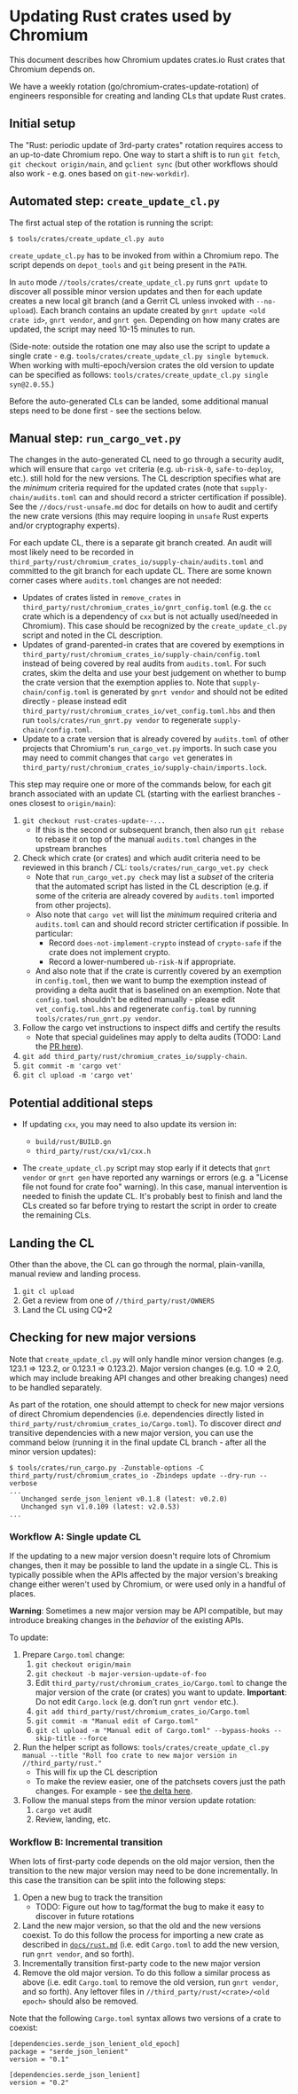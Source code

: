 # Updating Rust crates used by Chromium

This document describes how Chromium updates crates.io Rust crates that Chromium
depends on.

We have a weekly rotation (go/chromium-crates-update-rotation) of engineers
responsible for creating and landing CLs that update Rust crates.

## Initial setup

The "Rust: periodic update of 3rd-party crates" rotation requires access to an
up-to-date Chromium repo.  One way to start a shift is to run `git fetch`,
`git checkout origin/main`, and `gclient sync` (but other workflows should also
work - e.g. ones based on `git-new-workdir`).

## Automated step: `create_update_cl.py`

The first actual step of the rotation is running the script:

```
$ tools/crates/create_update_cl.py auto
```

`create_update_cl.py` has to be invoked from within a Chromium repo.
The script depends on `depot_tools` and `git` being present in the `PATH`.

In `auto` mode `//tools/crates/create_update_cl.py` runs `gnrt update` to
discover all possible minor version updates and then for each update creates a
new local git branch (and a Gerrit CL unless invoked with `--no-upload`).
Each branch contains an update created by `gnrt update <old crate id>`, `gnrt
vendor`, and `gnrt gen`.
Depending on how many crates are updated, the script may need 10-15 minutes to
run.

(Side-note: outside the rotation one may also use the script to update a single
crate - e.g. `tools/crates/create_update_cl.py single bytemuck`.  When working
with multi-epoch/version crates the old version to update can be specified
as follows: `tools/crates/create_update_cl.py single syn@2.0.55`.)

Before the auto-generated CLs can be landed, some additional manual steps need
to be done first - see the sections below.

## Manual step: `run_cargo_vet.py`

The changes in the auto-generated CL need to go through a security audit, which
will ensure that `cargo vet` criteria (e.g. `ub-risk-0`, `safe-to-deploy`,
etc.). still hold for the new versions.  The CL description specifies what are
the _minimum_ criteria required for the updated crates (note that
`supply-chain/audits.toml` can and should record a stricter certification if
possible).
See the `//docs/rust-unsafe.md` doc for details on how to audit and certify
the new crate versions (this may require looping in `unsafe` Rust experts
and/or cryptography experts).

For each update CL, there is a separate git branch created. An audit will most
likely need to be recorded in
`third_party/rust/chromium_crates_io/supply-chain/audits.toml` and committed to
the git branch for each update CL. There are some known corner cases where
`audits.toml` changes are not needed:

* Updates of crates listed in `remove_crates` in
  `third_party/rust/chromium_crates_io/gnrt_config.toml` (e.g. the `cc` crate
  which is a dependency of `cxx` but is not actually used/needed in Chromium).
  This case should be recognized by the `create_update_cl.py` script and noted
  in the CL description.
* Updates of grand-parented-in crates that are covered by exemptions in
  `third_party/rust/chromium_crates_io/supply-chain/config.toml` instead of
  being covered by real audits from `audits.toml`.  For such crates, skim the
  delta and use your best judgement on whether to bump the crate version that
  the exemption applies to.  Note that `supply-chain/config.toml` is generated
  by `gnrt vendor` and should not be edited directly - please instead edit
  `third_party/rust/chromium_crates_io/vet_config.toml.hbs` and then run
  `tools/crates/run_gnrt.py vendor` to regenerate `supply-chain/config.toml`.
* Update to a crate version that is already covered by `audits.toml` of other
  projects that Chromium's `run_cargo_vet.py` imports.  In such case you may
  need to commit changes that `cargo vet` generates in
  `third_party/rust/chromium_crates_io/supply-chain/imports.lock`.

This step may require one or more of the commands below, for each git branch
associated with an update CL (starting with the earliest branches - ones
closest to `origin/main`):

1. `git checkout rust-crates-update--...`
    - If this is the second or subsequent branch, then also run `git rebase` to
      rebase it on top of the manual `audits.toml` changes in the upstream
      branches
1. Check which crate (or crates) and which audit criteria need to be reviewed in
   this branch / CL: `tools/crates/run_cargo_vet.py check`
    - Note that `run_cargo_vet.py check` may list a _subset_ of the criteria
      that the automated script has listed in the CL description (e.g. if some
      of the criteria are already covered by `audits.toml` imported from other
      projects).
    - Also note that `cargo vet` will list the _minimum_ required criteria
      and `audits.toml` can and should record stricter certification if
      possible. In particular:
         - Record `does-not-implement-crypto` instead of `crypto-safe` if the
           crate does not implement crypto.
         - Record a lower-numbered `ub-risk-N` if appropriate.
    - And also note that if the crate is currently covered by an exemption
      in `config.toml`, then we want to bump the exemption instead of providing
      a delta audit that is baselined on an exemption.
      Note that `config.toml` shouldn't be edited manually - please edit
      `vet_config.toml.hbs` and regenerate `config.toml` by running
      `tools/crates/run_gnrt.py vendor`.
1. Follow the cargo vet instructions to inspect diffs and certify the results
    - Note that special guidelines may apply to delta audits
      (TODO: Land the [PR here](https://github.com/google/rust-crate-audits/pull/16)).
1. `git add third_party/rust/chromium_crates_io/supply-chain`.
1. `git commit -m 'cargo vet'`
1. `git cl upload -m 'cargo vet'`

## Potential additional steps

* If updating `cxx`, you may need to also update its version in:
    - `build/rust/BUILD.gn`
    - `third_party/rust/cxx/v1/cxx.h`

* The `create_update_cl.py` script may stop early if it detects that `gnrt
  vendor` or `gnrt gen` have reported any warnings or errors (e.g. a "License
  file not found for crate foo" warning).  In this case, manual intervention is
  needed to finish the update CL.  It's probably best to finish and land the CLs
  created so far before trying to restart the script in order to create the
  remaining CLs.

## Landing the CL

Other than the above, the CL can go through the normal, plain-vanilla, manual
review and landing process.

1. `git cl upload`
1. Get a review from one of `//third_party/rust/OWNERS`
1. Land the CL using CQ+2

## Checking for new major versions

Note that `create_update_cl.py` will only handle minor version changes (e.g.
123.1 => 123.2, or 0.123.1 => 0.123.2).  Major version changes (e.g. 1.0 => 2.0,
which may include breaking API changes and other breaking changes) need to be
handled separately.

As part of the rotation, one should attempt to check for new major versions of
direct Chromium dependencies (i.e. dependencies directly listed in
`third_party/rust/chromium_crates_io/Cargo.toml`).  To discover direct _and_
transitive dependencies with a new major version, you can use the command below
(running it in the final update CL branch - after all the minor version
updates):

```
$ tools/crates/run_cargo.py -Zunstable-options -C third_party/rust/chromium_crates_io -Zbindeps update --dry-run --verbose
...
   Unchanged serde_json_lenient v0.1.8 (latest: v0.2.0)
   Unchanged syn v1.0.109 (latest: v2.0.53)
...
```

### Workflow A: Single update CL

If the updating to a new major version doesn't require lots of Chromium changes,
then it may be possible to land the update in a single CL.  This is typically
possible when the APIs affected by the major version's breaking change either
weren't used by Chromium, or were used only in a handful of places.

**Warning**: Sometimes a new major version may be API compatible, but may
introduce breaking changes in the _behavior_ of the existing APIs.

To update:

1. Prepare `Cargo.toml` change:
    1. `git checkout origin/main`
    1. `git checkout -b major-version-update-of-foo`
    1. Edit `third_party/rust/chromium_crates_io/Cargo.toml` to change the major
       version of the crate (or crates) you want to update.
       **Important**: Do not edit `Cargo.lock` (e.g. don't run `gnrt vendor`
       etc.).
    1. `git add third_party/rust/chromium_crates_io/Cargo.toml`
    1. `git commit -m "Manual edit of Cargo.toml"`
    1. `git cl upload -m "Manual edit of Cargo.toml" --bypass-hooks --skip-title --force`
1. Run the helper script as follows:
   `tools/crates/create_update_cl.py manual
   --title "Roll foo crate to new major version in //third_party/rust."`
    - This will fix up the CL description
    - To make the review easier, one of the patchsets covers just the path
      changes.  For example - see [the delta here](https://crrev.com/c/5445719/2..7).
1. Follow the manual steps from the minor version update rotation:
    1. `cargo vet` audit
    1. Review, landing, etc.

### Workflow B: Incremental transition

When lots of first-party code depends on the old major version, then the
transition to the new major version may need to be done incrementally.  In this
case the transition can be split into the following steps:

1. Open a new bug to track the transition
    - TODO: Figure out how to tag/format the bug to make it easy to discover
      in future rotations
1. Land the new major version, so that the old and the new versions coexist.
   To do this follow the process for importing a new crate as described in
   [`docs/rust.md`](../../docs/rust.md#importing-a-crate-from-crates_io)
   (i.e. edit `Cargo.toml` to add the new version, run `gnrt vendor`, and so
   forth).
1. Incrementally transition first-party code to the new major version
1. Remove the old major version.  To do this follow a similar process as above
   (i.e. edit `Cargo.toml` to remove the old version, run `gnrt vendor`, and so
   forth).  Any leftover files in `//third_party/rust/<crate>/<old epoch>`
   should also be removed.

Note that the following `Cargo.toml` syntax allows two versions of a crate to
coexist:

```
[dependencies.serde_json_lenient_old_epoch]
package = "serde_json_lenient"
version = "0.1"

[dependencies.serde_json_lenient]
version = "0.2"
```
